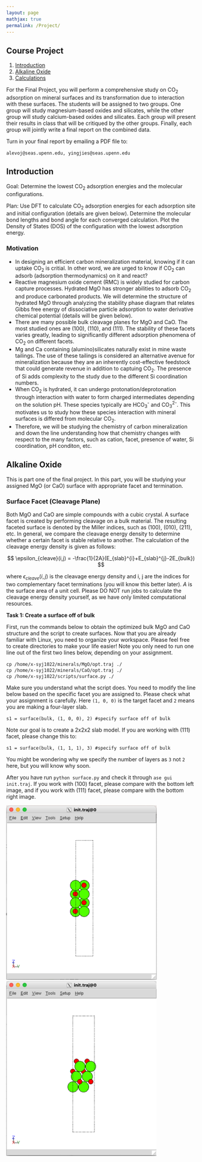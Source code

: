 ```yaml
---
layout: page
mathjax: true
permalink: /Project/
---
```

## Course Project ##


1. [Introduction](#intro)
2. [Alkaline Oxide](#MO)
3. [Calculations](#calcs)


For the Final Project, you will perform a comprehensive study on CO<sub>2</sub> adsorption on mineral surfaces and its transformation due to interaction with these surfaces. The students will be assigned to two groups. One group will study magnesium-based oxides and silicates, while the other group will study calcium-based oxides and silicates. Each group will present their results in class that will be critiqued by the other groups. Finally, each group will jointly write a final report on the combined data.


Turn in your final report by emailing a PDF file to:

```
alevoj@seas.upenn.edu, yingjies@seas.upenn.edu
```
<a name='intro'></a>

## Introduction ##

Goal: Determine the lowest CO<sub>2</sub> adsorption energies and the molecular configurations.

Plan: Use DFT to calculate CO<sub>2</sub> adsorption energies for each adsorption site and initial configuration (details are given below). Determine the molecular bond lengths and bond angle for each converged calculation. Plot the Density of States (DOS) of the configuration with the lowest adsorption energy. 

### Motivation ###

- In designing an efficient carbon mineralization material, knowing if it can uptake CO<sub>2</sub> is critial. In other word, we are urged to know if CO<sub>2</sub> can adsorb (adsorption thermodynamics) on it and react? 
- Reactive magnesium oxide cement (RMC) is widely studied for carbon capture processes. Hydrated MgO has stronger abilities to adsorb CO<sub>2</sub> and produce carbonated products. We will determine the structure of hydrated MgO through analyzing the stability phase diagram that relates Gibbs free energy of dissociative particle adsorption to water derivative chemical potential (details will be given below).
- There are many possible bulk cleavage planes for MgO and CaO. The most studied ones are (100), (110), and (111). The stability of these facets varies greatly, leading to significantly different adsorption phenomena of CO<sub>2</sub> on different facets.
- Mg and Ca containing (alumino)silicates naturally exist in mine waste tailings. The use of these tailings is considered an alternative avenue for mineralization because they are an inherently cost-effective feedstock that could generate revenue in addition to captuing CO<sub>2</sub>. The presence of Si adds complexity to the study due to the different Si coordination numbers.
- When CO<sub>2</sub> is hydrated, it can undergo protonation/deprotonation through interaction with water to form charged intermediates depending on the solution pH. These species typically are HCO<sub>3</sub><sup>-</sup> and CO<sub>3</sub><sup>2-</sup>. This motivates us to study how these species interaction with mineral surfaces is differed from molecular CO<sub>2</sub>.
- Therefore, we will be studying the chemistry of carbon mineralization and down the line understanding how that chemistry changes with respect to the many factors, such as cation, facet, presence of water, Si coordination, pH conditon, etc.
<a name='protocol'></a>

## Alkaline Oxide ##

This is part one of the final project. In this part, you will be studying your assigned MgO (or CaO) surface with appropriate facet and termination.

### Surface Facet (Cleavage Plane) ###

Both MgO and CaO are simple compounds with a cubic crystal. A surface facet is created by performing cleavage on a bulk material. The resulting faceted surface is denoted by the Miller indices, such as (100), (010), (211), etc. In general, we compare the cleavage energy density to determine whether a certain facet is stable relative to another. The calculation of the cleavage energy density is given as follows:

$$
\epsilon_{cleave}(i,j) = -\frac{1}{2A}(E_{slab}^{i}+E_{slab}^{j}-2E_{bulk})
$$

where $\epsilon_{cleave}(i,j)$ is the cleavage energy density and i, j are the indices for two complementary facet terminations (you will know this better later). $A$ is the surface area of a unit cell. Please DO NOT run jobs to calculate the cleavage energy density yourself, as we have only limited computational resources.


**Task 1: Create a surface off of bulk**

First, run the commands below to obtain the optimized bulk MgO and CaO structure and the script to create surfaces. Now that you are already familiar with Linux, you need to organize your workspace. Please feel free to create directories to make your life easier! Note you only need to run one line out of the first two lines below, depending on your assignment.

```
cp /home/x-syj1022/minerals/MgO/opt.traj ./
cp /home/x-syj1022/minerals/CaO/opt.traj ./
cp /home/x-syj1022/scripts/surface.py ./ 
```
Make sure you understand what the script does. You need to modify the line below based on the specific facet you are assigned to. Please check what your assignment is carefully. Here ``(1, 0, 0)`` is the target facet and ``2`` means you are making a four-layer slab. 

```
s1 = surface(bulk, (1, 0, 0), 2) #specify surface off of bulk
```

Note our goal is to create a 2x2x2 slab model. If you are working with (111) facet, please change this to:

```
s1 = surface(bulk, (1, 1, 1), 3) #specify surface off of bulk
```

You might be wondering why we specify the number of layers as ``3`` not ``2`` here, but you will know why soon.

After you have run ``python surface.py`` and check it through ``ase gui init.traj``. If you work with (100) facet, please compare with the bottom left image, and if you work with (111) facet, please compare with the bottom right image.

<left><img src="Images/100-surface.png" alt="window" style="width: 400px;"/><br>
<right><img src="Images/111-surface.png" alt="window" style="width: 400px;"/><br>
